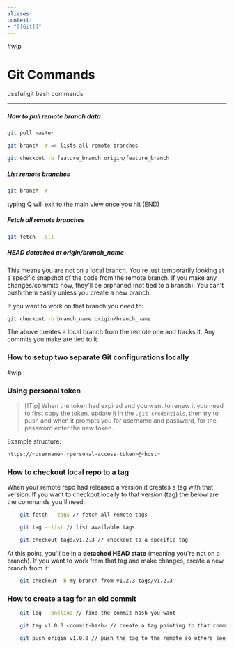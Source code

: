```yaml
---
aliases:
context:
- "[[Git]]"
---
```


#wip

# Git Commands

useful git bash commands

---

##### How to pull remote branch data

```bash
git pull master

git branch -r => lists all remote branches

git checkout -b feature_branch origin/feature_branch
```


##### List remote branches
```bash
git branch -r
```
typing Q will exit to the main view once you hit (END)

##### Fetch all remote branches
``` bash
git fetch --all
```

##### HEAD detached at origin/branch_name
This means you are not on a local branch. You're just temporarily looking at a specific snapshot of the code from the remote branch.
If you make any changes/commits now, they'll be orphaned (not tied to a branch). You can't push them easily unless you create a new branch.

If you want to work on that branch you need to:
``` bash
git checkout -b branch_name origin/branch_name
```
The above creates a local branch from the remote one and tracks it. Any commits you make are tied to it.


### How to setup two separate Git configurations locally

#wip








### Using personal token
> [!Tip] When the token had expired and you want to renew it you need to first copy the token, update it in the `.git-credentials`, then try to push and when it prompts you for username and password, for the password enter the new token.

Example structure:
```bash
https://<username>:<personal-access-token>@<host>
```


### How to checkout local repo to a tag
When your remote repo had released a version it creates a tag with that version.
If you want to checkout locally to that version (tag) the below are the commands you'll need:
``` bash
    git fetch --tags // fetch all remote tags

    git tag --list // list available tags

    git checkout tags/v1.2.3 // checkout to a specific tag
```
At this point, you'll be in a **detached HEAD state** (meaning you're not on a branch).
If you want to work from that tag and make changes, create a new branch from it:
``` bash
    git checkout -b my-branch-from-v1.2.3 tags/v1.2.3
```

### How to create a tag for an old commit
``` bash
    git log --oneline // find the commit hash you want

    git tag v1.0.0 <commit-hash> // create a tag pointing to that commit

    git push origin v1.0.0 // push the tag to the remote so others see it
```
